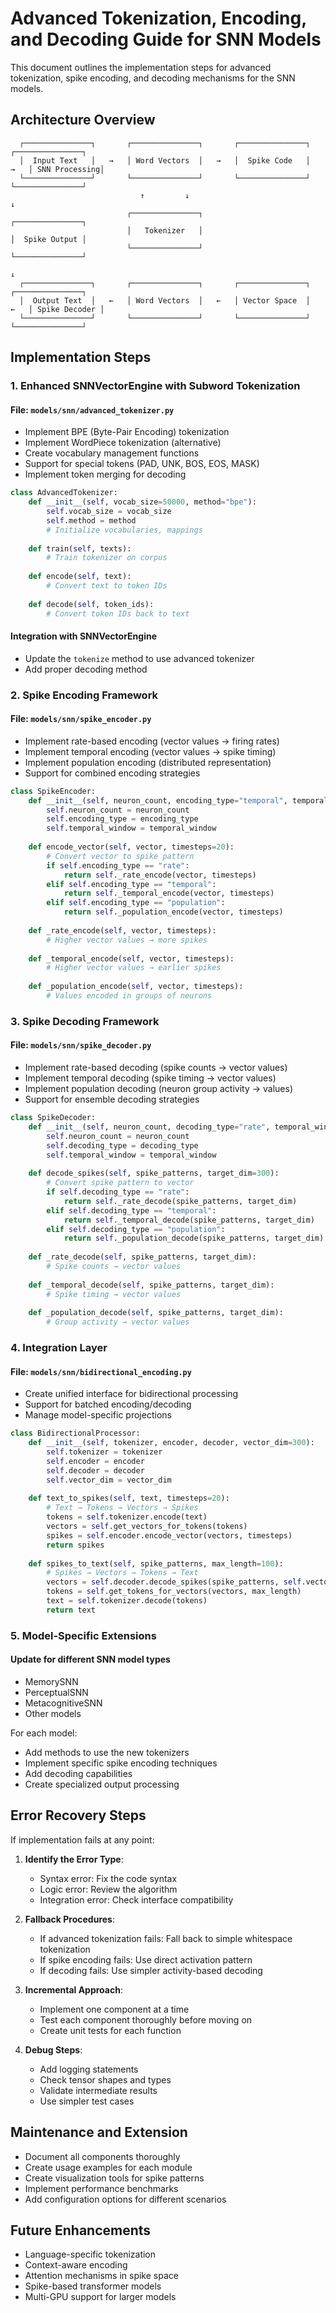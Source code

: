 # Advanced Tokenization, Encoding, and Decoding Guide for SNN Models

This document outlines the implementation steps for advanced tokenization, spike encoding, and decoding mechanisms for the SNN models.

## Architecture Overview

```
  ┌───────────────┐       ┌───────────────┐       ┌───────────────┐       ┌───────────────┐
  │  Input Text   │   →   │ Word Vectors  │   →   │  Spike Code   │   →   │ SNN Processing│
  └───────────────┘       └───────────────┘       └───────────────┘       └───────────────┘
                             ↑         ↓                                        ↓
                          ┌───────────────┐                               ┌───────────────┐
                          │   Tokenizer   │                               │  Spike Output │
                          └───────────────┘                               └───────────────┘
                                                                               ↓
  ┌───────────────┐       ┌───────────────┐       ┌───────────────┐       ┌───────────────┐
  │  Output Text  │   ←   │ Word Vectors  │   ←   │ Vector Space  │   ←   │ Spike Decoder │
  └───────────────┘       └───────────────┘       └───────────────┘       └───────────────┘
```

## Implementation Steps

### 1. Enhanced SNNVectorEngine with Subword Tokenization

#### File: `models/snn/advanced_tokenizer.py`
- Implement BPE (Byte-Pair Encoding) tokenization
- Implement WordPiece tokenization (alternative)
- Create vocabulary management functions
- Support for special tokens (PAD, UNK, BOS, EOS, MASK)
- Implement token merging for decoding

```python
class AdvancedTokenizer:
    def __init__(self, vocab_size=50000, method="bpe"):
        self.vocab_size = vocab_size
        self.method = method
        # Initialize vocabularies, mappings
        
    def train(self, texts):
        # Train tokenizer on corpus
        
    def encode(self, text):
        # Convert text to token IDs
        
    def decode(self, token_ids):
        # Convert token IDs back to text
```

#### Integration with SNNVectorEngine
- Update the `tokenize` method to use advanced tokenizer
- Add proper decoding method

### 2. Spike Encoding Framework

#### File: `models/snn/spike_encoder.py`
- Implement rate-based encoding (vector values → firing rates)
- Implement temporal encoding (vector values → spike timing)
- Implement population encoding (distributed representation)
- Support for combined encoding strategies

```python
class SpikeEncoder:
    def __init__(self, neuron_count, encoding_type="temporal", temporal_window=20):
        self.neuron_count = neuron_count
        self.encoding_type = encoding_type
        self.temporal_window = temporal_window
        
    def encode_vector(self, vector, timesteps=20):
        # Convert vector to spike pattern
        if self.encoding_type == "rate":
            return self._rate_encode(vector, timesteps)
        elif self.encoding_type == "temporal":
            return self._temporal_encode(vector, timesteps)
        elif self.encoding_type == "population":
            return self._population_encode(vector, timesteps)
            
    def _rate_encode(self, vector, timesteps):
        # Higher vector values → more spikes
        
    def _temporal_encode(self, vector, timesteps):
        # Higher vector values → earlier spikes
        
    def _population_encode(self, vector, timesteps):
        # Values encoded in groups of neurons
```

### 3. Spike Decoding Framework

#### File: `models/snn/spike_decoder.py`
- Implement rate-based decoding (spike counts → vector values)
- Implement temporal decoding (spike timing → vector values)
- Implement population decoding (neuron group activity → values)
- Support for ensemble decoding strategies

```python
class SpikeDecoder:
    def __init__(self, neuron_count, decoding_type="rate", temporal_window=20):
        self.neuron_count = neuron_count
        self.decoding_type = decoding_type
        self.temporal_window = temporal_window
        
    def decode_spikes(self, spike_patterns, target_dim=300):
        # Convert spike pattern to vector
        if self.decoding_type == "rate":
            return self._rate_decode(spike_patterns, target_dim)
        elif self.decoding_type == "temporal":
            return self._temporal_decode(spike_patterns, target_dim)
        elif self.decoding_type == "population":
            return self._population_decode(spike_patterns, target_dim)
            
    def _rate_decode(self, spike_patterns, target_dim):
        # Spike counts → vector values
        
    def _temporal_decode(self, spike_patterns, target_dim):
        # Spike timing → vector values
        
    def _population_decode(self, spike_patterns, target_dim):
        # Group activity → vector values
```

### 4. Integration Layer

#### File: `models/snn/bidirectional_encoding.py`
- Create unified interface for bidirectional processing
- Support for batched encoding/decoding
- Manage model-specific projections

```python
class BidirectionalProcessor:
    def __init__(self, tokenizer, encoder, decoder, vector_dim=300):
        self.tokenizer = tokenizer
        self.encoder = encoder
        self.decoder = decoder
        self.vector_dim = vector_dim
        
    def text_to_spikes(self, text, timesteps=20):
        # Text → Tokens → Vectors → Spikes
        tokens = self.tokenizer.encode(text)
        vectors = self.get_vectors_for_tokens(tokens)
        spikes = self.encoder.encode_vector(vectors, timesteps)
        return spikes
        
    def spikes_to_text(self, spike_patterns, max_length=100):
        # Spikes → Vectors → Tokens → Text
        vectors = self.decoder.decode_spikes(spike_patterns, self.vector_dim)
        tokens = self.get_tokens_for_vectors(vectors, max_length)
        text = self.tokenizer.decode(tokens)
        return text
```

### 5. Model-Specific Extensions

#### Update for different SNN model types
- MemorySNN
- PerceptualSNN
- MetacognitiveSNN
- Other models

For each model:
- Add methods to use the new tokenizers
- Implement specific spike encoding techniques
- Add decoding capabilities
- Create specialized output processing

## Error Recovery Steps

If implementation fails at any point:

1. **Identify the Error Type**:
   - Syntax error: Fix the code syntax
   - Logic error: Review the algorithm
   - Integration error: Check interface compatibility

2. **Fallback Procedures**:
   - If advanced tokenization fails: Fall back to simple whitespace tokenization
   - If spike encoding fails: Use direct activation pattern
   - If decoding fails: Use simpler activity-based decoding

3. **Incremental Approach**:
   - Implement one component at a time
   - Test each component thoroughly before moving on
   - Create unit tests for each function

4. **Debug Steps**:
   - Add logging statements
   - Check tensor shapes and types
   - Validate intermediate results
   - Use simpler test cases

## Maintenance and Extension

- Document all components thoroughly
- Create usage examples for each module
- Create visualization tools for spike patterns
- Implement performance benchmarks
- Add configuration options for different scenarios

## Future Enhancements

- Language-specific tokenization
- Context-aware encoding
- Attention mechanisms in spike space
- Spike-based transformer models
- Multi-GPU support for larger models 